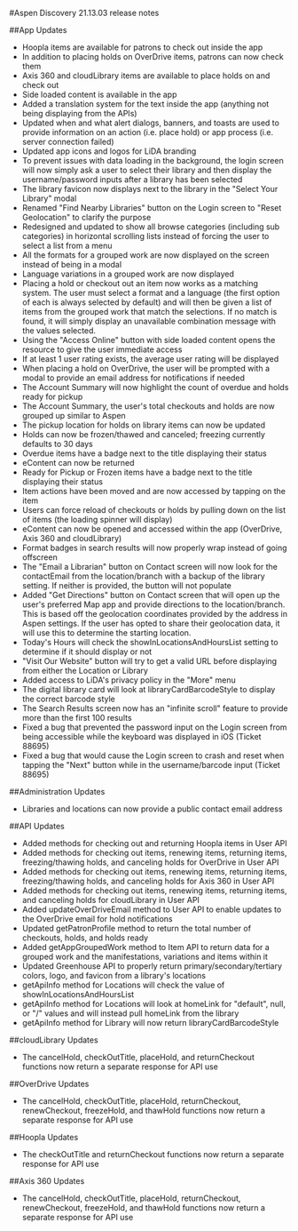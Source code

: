 #Aspen Discovery 21.13.03 release notes

##App Updates
- Hoopla items are available for patrons to check out inside the app
- In addition to placing holds on OverDrive items, patrons can now check them
- Axis 360 and cloudLibrary items are available to place holds on and check out
- Side loaded content is available in the app
- Added a translation system for the text inside the app (anything not being displaying from the APIs)
- Updated when and what alert dialogs, banners, and toasts are used to provide information on an action (i.e. place hold) or app process (i.e. server connection failed)
- Updated app icons and logos for LiDA branding
- To prevent issues with data loading in the background, the login screen will now simply ask a user to select their library and then display the username/password inputs after a library has been selected
- The library favicon now displays next to the library in the "Select Your Library" modal
- Renamed "Find Nearby Libraries" button on the Login screen to "Reset Geolocation" to clarify the purpose
- Redesigned and updated to show all browse categories (including sub categories) in horizontal scrolling lists instead of forcing the user to select a list from a menu
- All the formats for a grouped work are now displayed on the screen instead of being in a modal
- Language variations in a grouped work are now displayed
- Placing a hold or checkout out an item now works as a matching system. The user must select a format and a language (the first option of each is always selected by default) and will then be given a list of items from the grouped work that match the selections. If no match is found, it will simply display an unavailable combination message with the values selected.
- Using the "Access Online" button with side loaded content opens the resource to give the user immediate access
- If at least 1 user rating exists, the average user rating will be displayed
- When placing a hold on OverDrive, the user will be prompted with a modal to provide an email address for notifications if needed
- The Account Summary will now highlight the count of overdue and holds ready for pickup
- The Account Summary, the user's total checkouts and holds are now grouped up similar to Aspen
- The pickup location for holds on library items can now be updated
- Holds can now be frozen/thawed and canceled; freezing currently defaults to 30 days
- Overdue items have a badge next to the title displaying their status
- eContent can now be returned
- Ready for Pickup or Frozen items have a badge next to the title displaying their status
- Item actions have been moved and are now accessed by tapping on the item
- Users can force reload of checkouts or holds by pulling down on the list of items (the loading spinner will display)
- eContent can now be opened and accessed within the app (OverDrive, Axis 360 and cloudLibrary)
- Format badges in search results will now properly wrap instead of going offscreen
- The "Email a Librarian" button on Contact screen will now look for the contactEmail from the location/branch with a backup of the library setting. If neither is provided, the button will not populate
- Added "Get Directions" button on Contact screen that will open up the user's preferred Map app and provide directions to the location/branch. This is based off the geolocation coordinates provided by the address in Aspen settings. If the user has opted to share their geolocation data, it will use this to determine the starting location.
- Today's Hours will check the showInLocationsAndHoursList setting to determine if it should display or not
- "Visit Our Website" button will try to get a valid URL before displaying from either the Location or Library
- Added access to LiDA's privacy policy in the "More" menu
- The digital library card will look at libraryCardBarcodeStyle to display the correct barcode style
- The Search Results screen now has an "infinite scroll" feature to provide more than the first 100 results
- Fixed a bug that prevented the password input on the Login screen from being accessible while the keyboard was displayed in iOS (Ticket 88695)
- Fixed a bug that would cause the Login screen to crash and reset when tapping the "Next" button while in the username/barcode input (Ticket 88695)

##Administration Updates
- Libraries and locations can now provide a public contact email address

##API Updates
- Added methods for checking out and returning Hoopla items in User API
- Added methods for checking out items, renewing items, returning items, freezing/thawing holds, and canceling holds for OverDrive in User API
- Added methods for checking out items, renewing items, returning items, freezing/thawing holds, and canceling holds for Axis 360 in User API
- Added methods for checking out items, renewing items, returning items, and canceling holds for cloudLibrary in User API
- Added updateOverDriveEmail method to User API to enable updates to the OverDrive email for hold notifications
- Updated getPatronProfile method to return the total number of checkouts, holds, and holds ready
- Added getAppGroupedWork method to Item API to return data for a grouped work and the manifestations, variations and items within it
- Updated Greenhouse API to properly return primary/secondary/tertiary colors, logo, and favicon from a library's locations
- getApiInfo method for Locations will check the value of showInLocationsAndHoursList
- getApiInfo method for Locations will look at homeLink for "default", null, or "/" values and will instead pull homeLink from the library
- getApiInfo method for Library will now return libraryCardBarcodeStyle

##cloudLibrary Updates
- The cancelHold, checkOutTitle, placeHold, and returnCheckout functions now return a separate response for API use

##OverDrive Updates
- The cancelHold, checkOutTitle, placeHold, returnCheckout, renewCheckout, freezeHold, and thawHold functions now return a separate response for API use

##Hoopla Updates
- The checkOutTitle and returnCheckout functions now return a separate response for API use

##Axis 360 Updates
- The cancelHold, checkOutTitle, placeHold, returnCheckout, renewCheckout, freezeHold, and thawHold functions now return a separate response for API use